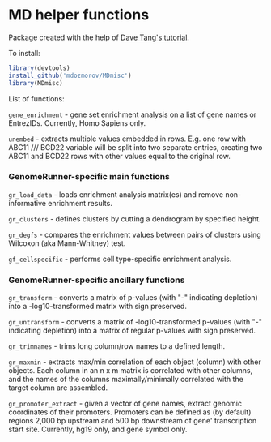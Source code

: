 MD helper functions
===

Package created with the help of [Dave Tang's tutorial](http://davetang.org/muse/2015/02/04/bed-granges/#more-5066).

To install:

```r
library(devtools)
install_github('mdozmorov/MDmisc')
library(MDmisc)
```

List of functions:

`gene_enrichment` - gene set enrichment analysis on a list of gene names or EntrezIDs. Currently, Homo Sapiens only.

`unembed` - extracts multiple values embedded in rows. E.g. one row with ABC11 /// BCD22 variable will be split into two separate entries, creating two ABC11 and BCD22 rows with other values equal to the original row.


### GenomeRunner-specific main functions

`gr_load_data` - loads enrichment analysis matrix(es) and remove non-informative enrichment results.

`gr_clusters` - defines clusters by cutting a dendrogram by specified height.

`gr_degfs` - compares the enrichment values between pairs of clusters using Wilcoxon (aka Mann-Whitney) test.

`gf_cellspecific` - performs cell type-specific enrichment analysis.

### GenomeRunner-specific ancillary functions

`gr_transform` -  converts a matrix of p-values (with "-" indicating depletion) into a -log10-transformed matrix with sign preserved.

`gr_untransform` -  converts a matrix of -log10-transformed p-values (with "-" indicating depletion) into a matrix of regular p-values with sign preserved.

`gr_trimnames` - trims long column/row names to a defined length.

`gr_maxmin` - extracts max/min correlation of each object (column) with other objects. Each column in an n x m matrix is correlated with other columns, and the names of the columns maximally/minimally correlated with the target column are assembled.

`gr_promoter_extract` - given a vector of gene names, extract genomic coordinates of their promoters. Promoters can be defined as (by default) regions 2,000 bp upstream and 500 bp downstream of gene' transcription start site. Currently, hg19 only, and gene symbol only.